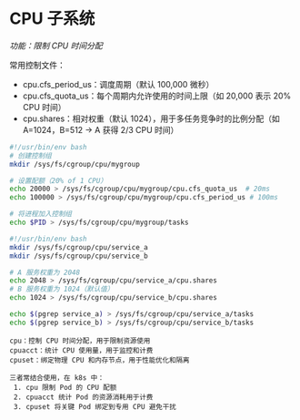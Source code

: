# CPU 子系统

*功能：限制 CPU 时间分配*

常用控制文件：

* cpu.cfs_period_us：调度周期（默认 100,000 微秒）
* cpu.cfs_quota_us：每个周期内允许使用的时间上限（如 20,000 表示 20% CPU 时间）
* cpu.shares：相对权重（默认 1024），用于多任务竞争时的比例分配（如 A=1024，B=512 → A 获得 2/3 CPU 时间）

```bash
#!/usr/bin/env bash
# 创建控制组
mkdir /sys/fs/cgroup/cpu/mygroup

# 设置配额（20% of 1 CPU）
echo 20000 > /sys/fs/cgroup/cpu/mygroup/cpu.cfs_quota_us  # 20ms
echo 100000 > /sys/fs/cgroup/cpu/mygroup/cpu.cfs_period_us # 100ms

# 将进程加入控制组
echo $PID > /sys/fs/cgroup/cpu/mygroup/tasks
```

```bash
#!/usr/bin/env bash
mkdir /sys/fs/cgroup/cpu/service_a
mkdir /sys/fs/cgroup/cpu/service_b

# A 服务权重为 2048
echo 2048 > /sys/fs/cgroup/cpu/service_a/cpu.shares
# B 服务权重为 1024（默认值）
echo 1024 > /sys/fs/cgroup/cpu/service_b/cpu.shares

echo $(pgrep service_a) > /sys/fs/cgroup/cpu/service_a/tasks
echo $(pgrep service_b) > /sys/fs/cgroup/cpu/service_b/tasks
```

    cpu：控制 CPU 时间分配，用于限制资源使用
    cpuacct：统计 CPU 使用量，用于监控和计费
    cpuset：绑定物理 CPU 和内存节点，用于性能优化和隔离

    三者常结合使用，在 k8s 中：
     1. cpu 限制 Pod 的 CPU 配额
     2. cpuacct 统计 Pod 的资源消耗用于计费
     3. cpuset 将关键 Pod 绑定到专用 CPU 避免干扰

